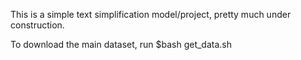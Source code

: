 This is a simple text simplification model/project, pretty much under construction.

To download the main dataset, run $bash get_data.sh 
